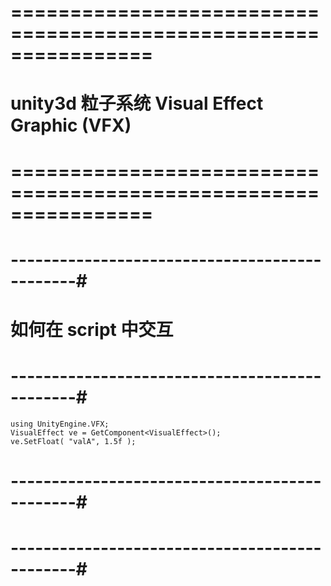 # ================================================================ #
#           unity3d  粒子系统 Visual Effect Graphic (VFX) 
# ================================================================ #





# ----------------------------------------------#
#          如何在 script 中交互
# ----------------------------------------------#
	using UnityEngine.VFX;
	VisualEffect ve = GetComponent<VisualEffect>();
	ve.SetFloat( "valA", 1.5f );






# ----------------------------------------------#
#   
# ----------------------------------------------#





























